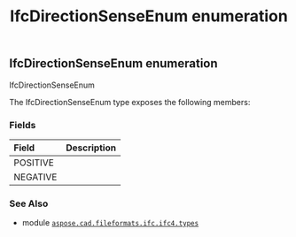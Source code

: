 ﻿---
title: IfcDirectionSenseEnum enumeration
second_title: Aspose.CAD for Python via .NET API References
description: 
type: docs
weight: 2460
url: /python-net/aspose.cad.fileformats.ifc.ifc4.types/ifcdirectionsenseenum/
is_root: false
---

## IfcDirectionSenseEnum enumeration

IfcDirectionSenseEnum



The IfcDirectionSenseEnum type exposes the following members:

### Fields
| Field | Description |
| :- | :- |
| POSITIVE |  |
| NEGATIVE |  |



### See Also
* module [`aspose.cad.fileformats.ifc.ifc4.types`](..)
